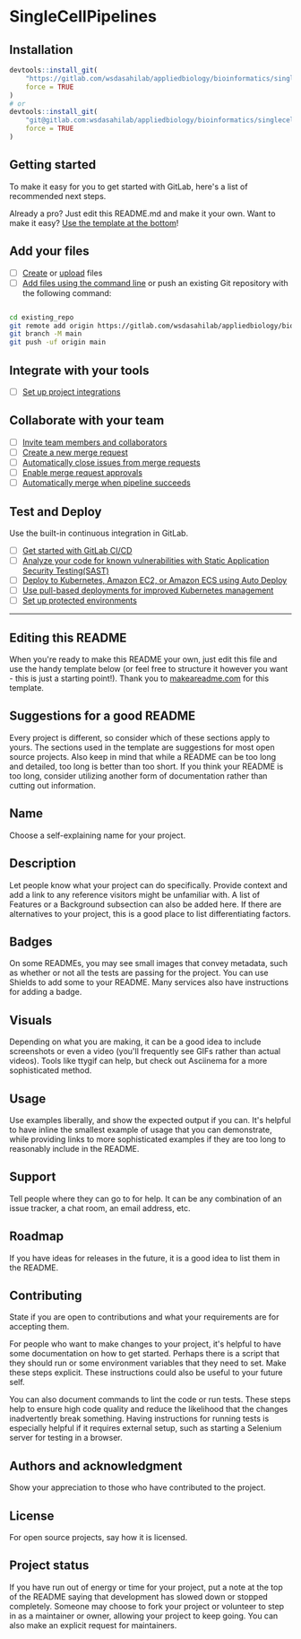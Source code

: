 # SingleCellPipelines

## Installation

```R
devtools::install_git(
    "https://gitlab.com/wsdasahilab/appliedbiology/bioinformatics/singlecellpipelines.git",
    force = TRUE
)
# or
devtools::install_git(
    "git@gitlab.com:wsdasahilab/appliedbiology/bioinformatics/singlecellpipelines.git",
    force = TRUE
)

```

## Getting started

To make it easy for you to get started with GitLab, here's a list of recommended next steps.

Already a pro? Just edit this README.md and make it your own. Want to make it easy? [Use the template at the bottom](#editing-this-readme)!

## Add your files

- [ ] [Create](https://gitlab.com/-/experiment/new_project_readme_content:4a893c628169af3324929b78550e343e?https://docs.gitlab.com/ee/user/project/repository/web_editor.html#create-a-file) or [upload](https://gitlab.com/-/experiment/new_project_readme_content:4a893c628169af3324929b78550e343e?https://docs.gitlab.com/ee/user/project/repository/web_editor.html#upload-a-file) files
- [ ] [Add files using the command line](https://gitlab.com/-/experiment/new_project_readme_content:4a893c628169af3324929b78550e343e?https://docs.gitlab.com/ee/gitlab-basics/add-file.html#add-a-file-using-the-command-line) or push an existing Git repository with the following command:

```bash

cd existing_repo
git remote add origin https://gitlab.com/wsdasahilab/appliedbiology/bioinformatics/singlecellpipelines.git
git branch -M main
git push -uf origin main
```

## Integrate with your tools

- [ ] [Set up project integrations](https://gitlab.com/-/experiment/new_project_readme_content:4a893c628169af3324929b78550e343e?https://gitlab.com/wsdasahilab/appliedbiology/bioinformatics/singlecellpipelines/-/settings/integrations)

## Collaborate with your team

- [ ] [Invite team members and collaborators](https://gitlab.com/-/experiment/new_project_readme_content:4a893c628169af3324929b78550e343e?https://docs.gitlab.com/ee/user/project/members/)
- [ ] [Create a new merge request](https://gitlab.com/-/experiment/new_project_readme_content:4a893c628169af3324929b78550e343e?https://docs.gitlab.com/ee/user/project/merge_requests/creating_merge_requests.html)
- [ ] [Automatically close issues from merge requests](https://gitlab.com/-/experiment/new_project_readme_content:4a893c628169af3324929b78550e343e?https://docs.gitlab.com/ee/user/project/issues/managing_issues.html#closing-issues-automatically)
- [ ] [Enable merge request approvals](https://gitlab.com/-/experiment/new_project_readme_content:4a893c628169af3324929b78550e343e?https://docs.gitlab.com/ee/user/project/merge_requests/approvals/)
- [ ] [Automatically merge when pipeline succeeds](https://gitlab.com/-/experiment/new_project_readme_content:4a893c628169af3324929b78550e343e?https://docs.gitlab.com/ee/user/project/merge_requests/merge_when_pipeline_succeeds.html)

## Test and Deploy

Use the built-in continuous integration in GitLab.

- [ ] [Get started with GitLab CI/CD](https://gitlab.com/-/experiment/new_project_readme_content:4a893c628169af3324929b78550e343e?https://docs.gitlab.com/ee/ci/quick_start/index.html)
- [ ] [Analyze your code for known vulnerabilities with Static Application Security Testing(SAST)](https://gitlab.com/-/experiment/new_project_readme_content:4a893c628169af3324929b78550e343e?https://docs.gitlab.com/ee/user/application_security/sast/)
- [ ] [Deploy to Kubernetes, Amazon EC2, or Amazon ECS using Auto Deploy](https://gitlab.com/-/experiment/new_project_readme_content:4a893c628169af3324929b78550e343e?https://docs.gitlab.com/ee/topics/autodevops/requirements.html)
- [ ] [Use pull-based deployments for improved Kubernetes management](https://gitlab.com/-/experiment/new_project_readme_content:4a893c628169af3324929b78550e343e?https://docs.gitlab.com/ee/user/clusters/agent/)
- [ ] [Set up protected environments](https://gitlab.com/-/experiment/new_project_readme_content:4a893c628169af3324929b78550e343e?https://docs.gitlab.com/ee/ci/environments/protected_environments.html)

---

## Editing this README

When you're ready to make this README your own, just edit this file and use the handy template below (or feel free to structure it however you want - this is just a starting point!). Thank you to [makeareadme.com](https://gitlab.com/-/experiment/new_project_readme_content:4a893c628169af3324929b78550e343e?https://www.makeareadme.com/) for this template.

## Suggestions for a good README

Every project is different, so consider which of these sections apply to yours. The sections used in the template are suggestions for most open source projects. Also keep in mind that while a README can be too long and detailed, too long is better than too short. If you think your README is too long, consider utilizing another form of documentation rather than cutting out information.

## Name

Choose a self-explaining name for your project.

## Description

Let people know what your project can do specifically. Provide context and add a link to any reference visitors might be unfamiliar with. A list of Features or a Background subsection can also be added here. If there are alternatives to your project, this is a good place to list differentiating factors.

## Badges

On some READMEs, you may see small images that convey metadata, such as whether or not all the tests are passing for the project. You can use Shields to add some to your README. Many services also have instructions for adding a badge.

## Visuals

Depending on what you are making, it can be a good idea to include screenshots or even a video (you'll frequently see GIFs rather than actual videos). Tools like ttygif can help, but check out Asciinema for a more sophisticated method.

## Usage

Use examples liberally, and show the expected output if you can. It's helpful to have inline the smallest example of usage that you can demonstrate, while providing links to more sophisticated examples if they are too long to reasonably include in the README.

## Support

Tell people where they can go to for help. It can be any combination of an issue tracker, a chat room, an email address, etc.

## Roadmap

If you have ideas for releases in the future, it is a good idea to list them in the README.

## Contributing

State if you are open to contributions and what your requirements are for accepting them.

For people who want to make changes to your project, it's helpful to have some documentation on how to get started. Perhaps there is a script that they should run or some environment variables that they need to set. Make these steps explicit. These instructions could also be useful to your future self.

You can also document commands to lint the code or run tests. These steps help to ensure high code quality and reduce the likelihood that the changes inadvertently break something. Having instructions for running tests is especially helpful if it requires external setup, such as starting a Selenium server for testing in a browser.

## Authors and acknowledgment

Show your appreciation to those who have contributed to the project.

## License

For open source projects, say how it is licensed.

## Project status

If you have run out of energy or time for your project, put a note at the top of the README saying that development has slowed down or stopped completely. Someone may choose to fork your project or volunteer to step in as a maintainer or owner, allowing your project to keep going. You can also make an explicit request for maintainers.
